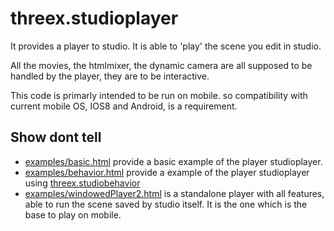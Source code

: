 # threex.studioplayer

It provides a player to studio.
It is able to 'play' the scene you edit in studio.

All the movies, the htmlmixer, the dynamic camera are all supposed to be handled
by the player, they are to be interactive.

This code is primarly intended to be run on mobile. so compatibility with
current mobile OS, IOS8 and Android, is a requirement.

## Show dont tell
* [examples/basic.html]() provide a basic example of the player studioplayer.
* [examples/behavior.html]() provide a example of the player studioplayer using
[threex.studiobehavior]()
* [examples/windowedPlayer2.html]() is a standalone player with all features, able to run
the scene saved by studio itself. It is the one which is the base to play on mobile.

